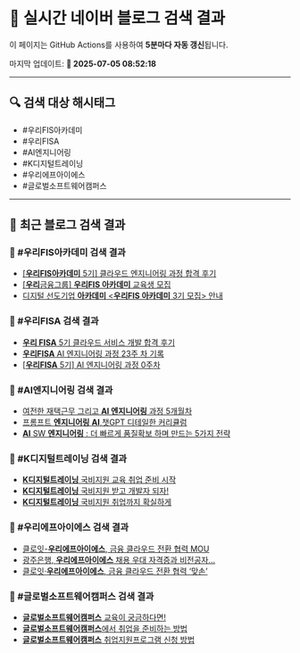 # 🚀 실시간 네이버 블로그 검색 결과

이 페이지는 GitHub Actions를 사용하여 **5분마다 자동 갱신**됩니다.

마지막 업데이트: **📅 2025-07-05 08:52:18**

---

## 🔍 검색 대상 해시태그
- #우리FIS아카데미
- #우리FISA
- #AI엔지니어링
- #K디지털트레이닝
- #우리에프아이에스
- #글로벌소프트웨어캠퍼스

---

## 📝 최근 블로그 검색 결과

### 🔹 #우리FIS아카데미 검색 결과
- [[<b>우리FIS아카데미</b> 5기] 클라우드 엔지니어링 과정 합격 후기](https://blog.naver.com/riverchoi2523/223889627584)
- [[<b>우리</b>금융그룹] <b>우리FIS 아카데미</b> 교육생 모집](https://blog.naver.com/mijeong_park/223852498628)
- [디지털 선도기업 <b>아카데미</b> &lt;<b>우리FIS 아카데미</b> 3기 모집&gt; 안내](https://blog.naver.com/sillim3room/223464751363)

### 🔹 #우리FISA 검색 결과
- [<b>우리 FISA</b> 5기 클라우드 서비스 개발 합격 후기](https://blog.naver.com/miyg2003/223895882153)
- [<b>우리FISA</b> AI 엔지니어링 과정 23주 차 기록](https://blog.naver.com/erika0809/223899950801)
- [[<b>우리FISA</b> 5기] AI 엔지니어링 과정 0주차](https://blog.naver.com/tobying/223891052906)

### 🔹 #AI엔지니어링 검색 결과
- [여전한 재택근무 그리고 <b>AI 엔지니어링</b> 과정 5개월차](https://blog.naver.com/dalhauk/223917467916)
- [프롬프트 <b>엔지니어링</b> <b>AI</b>,챗GPT 디테일한 커리큘럼](https://blog.naver.com/apple516/223786155486)
- [<b>AI</b> SW <b>엔지니어링</b> : 더 빠르게 품질확보 하며 만드는 5가지 전략](https://blog.naver.com/sanjangboarder/223882345610)

### 🔹 #K디지털트레이닝 검색 결과
- [<b>K디지털트레이닝</b> 국비지원 교육 취업 준비 시작](https://blog.naver.com/jasonmoondistri/223919646840)
- [<b>K디지털트레이닝</b> 국비지원 받고 개발자 되자!](https://blog.naver.com/wngus1003/223921854905)
- [<b>K디지털트레이닝</b> 국비지원 취업까지 확실하게](https://blog.naver.com/cco51/223922076579)

### 🔹 #우리에프아이에스 검색 결과
- [클로잇-<b>우리에프아이에스</b>, 금융 클라우드 전환 협력 MOU](https://blog.naver.com/cengroup-pr/223753537100)
- [광주은행, <b>우리에프아이에스</b> 채용 우대 자격증과 비전공자... ](https://blog.naver.com/giveapeck/223621025743)
- [클로잇·<b>우리에프아이에스</b>, 금융 클라우드 전환 협력 ‘맞손’](https://blog.naver.com/bon-media/223651852223)

### 🔹 #글로벌소프트웨어캠퍼스 검색 결과
- [<b>글로벌소프트웨어캠퍼스</b> 교육이 궁금하다면!](https://blog.naver.com/kkky1015/223168661875)
- [<b>글로벌소프트웨어캠퍼스</b>에서 취업을 준비하는 방법](https://blog.naver.com/mtpolice/223167777639)
- [<b>글로벌소프트웨어캠퍼스</b> 취업지원프로그램 신청 방법](https://blog.naver.com/globalsoftwarecampus/223870136985)
